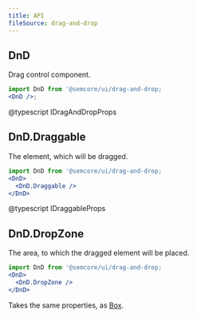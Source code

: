 ```yaml
---
title: API
fileSource: drag-and-drop
---
```


## DnD

Drag control component.

```jsx
import DnD from '@semcore/ui/drag-and-drop;
<DnD />;
```

@typescript IDragAndDropProps

## DnD.Draggable

The element, which will be dragged.

```jsx
import DnD from '@semcore/ui/drag-and-drop;
<DnD>
  <DnD.Draggable />
</DnD>
```

@typescript IDraggableProps

## DnD.DropZone

The area, to which the dragged element will be placed.

```jsx
import DnD from '@semcore/ui/drag-and-drop;
<DnD>
  <DnD.DropZone />
</DnD>
```

Takes the same properties, as [Box](/layout/box-system/box-api/#a3cfce).
